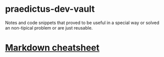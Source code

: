 # praedictus-dev-vault
Notes and code snippets that proved to be useful in a special way or solved an non-tipical problem or are just reusable.

# [Markdown cheatsheet](https://github.com/adam-p/markdown-here/wiki/Markdown-Cheatsheet#links)
